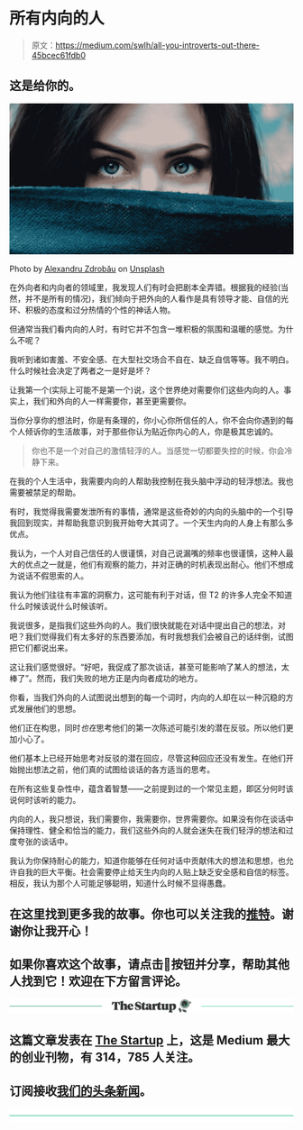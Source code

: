 # 所有内向的人

> 原文：<https://medium.com/swlh/all-you-introverts-out-there-45bcec61fdb0>

## 这是给你的。

![](img/8978e6ff41dd292f08f25f683f92f9ac.png)

Photo by [Alexandru Zdrobău](https://unsplash.com/photos/4bmtMXGuVqo?utm_source=unsplash&utm_medium=referral&utm_content=creditCopyText) on [Unsplash](https://unsplash.com/search/photos/introvert?utm_source=unsplash&utm_medium=referral&utm_content=creditCopyText)

在外向者和内向者的领域里，我发现人们有时会把剧本全弄错。根据我的经验(当然，并不是所有的情况)，我们倾向于把外向的人看作是具有领导才能、自信的光环、积极的态度和过分热情的个性的神话人物。

但通常当我们看内向的人时，有时它并不包含一堆积极的氛围和温暖的感觉。为什么不呢？

我听到诸如害羞、不安全感、在大型社交场合不自在、缺乏自信等等。我不明白。什么时候社会决定了两者之一是好是坏？

让我第一个(实际上可能不是第一个)说，这个世界绝对需要你们这些内向的人。事实上，我们和外向的人一样需要你，甚至更需要你。

当你分享你的想法时，你是有条理的，你小心你所信任的人，你不会向你遇到的每个人倾诉你的生活故事，对于那些你认为贴近你内心的人，你是极其忠诚的。

> 你也不是一个对自己的激情轻浮的人。当感觉一切都要失控的时候，你会冷静下来。

在我的个人生活中，我需要内向的人帮助我控制在我头脑中浮动的轻浮想法。我也需要被禁足的帮助。

有时，我觉得我需要发泄所有的事情，通常是这些奇妙的内向的头脑中的一个引导我回到现实，并帮助我意识到我开始夸大其词了。一个天生内向的人身上有那么多优点。

我认为，一个人对自己信任的人很谨慎，对自己说漏嘴的频率也很谨慎，这种人最大的优点之一就是，他们有观察的能力，并对正确的时机表现出耐心。他们不想成为说话不假思索的人。

我认为他们往往有丰富的洞察力，这可能有利于对话，但 T2 的许多人完全不知道什么时候该说什么时候该听。

我说很多，是指我们这些外向的人。我们很快就能在对话中提出自己的想法，对吧？我们觉得我们有太多好的东西要添加，有时我想我们会被自己的话绊倒，试图把它们都说出来。

这让我们感觉很好。“好吧，我促成了那次谈话，甚至可能影响了某人的想法，太棒了”。然而，我们失败的地方正是内向者成功的地方。

你看，当我们外向的人试图说出想到的每一个词时，内向的人却在以一种沉稳的方式发展他们的思想。

他们正在构思，同时*也在*思考他们的第一次陈述可能引发的潜在反驳。所以他们更加小心了。

他们基本上已经开始思考对反驳的潜在回应，尽管这种回应还没有发生。在他们开始抛出想法之前，他们真的试图给谈话的各方适当的思考。

在所有这些复杂性中，蕴含着智慧——之前提到过的一个常见主题，即区分何时该说何时该听的能力。

内向的人，我只想说，我们需要你，我需要你，世界需要你。如果没有你在谈话中保持理性、健全和恰当的能力，我们这些外向的人就会迷失在我们轻浮的想法和过度夸张的谈话中。

我认为你保持耐心的能力，知道你能够在任何对话中贡献伟大的想法和思想，也允许自我的巨大平衡。社会需要停止给天生内向的人贴上缺乏安全感和自信的标签。相反，我认为那个人可能足够聪明，知道什么时候不显得愚蠢。

## 在这里找到更多我的故事。你也可以关注我的[推特](https://twitter.com/Eturn102)。谢谢你让我开心！

## 如果你喜欢这个故事，请点击👏按钮并分享，帮助其他人找到它！欢迎在下方留言评论。

[![](img/308a8d84fb9b2fab43d66c117fcc4bb4.png)](https://medium.com/swlh)

## 这篇文章发表在 [The Startup](https://medium.com/swlh) 上，这是 Medium 最大的创业刊物，有 314，785 人关注。

## 订阅接收[我们的头条新闻](http://growthsupply.com/the-startup-newsletter/)。

[![](img/b0164736ea17a63403e660de5dedf91a.png)](https://medium.com/swlh)
